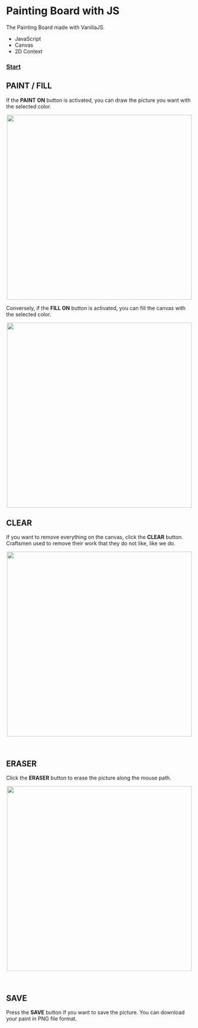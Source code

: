 # Painting Board with JS
The Painting Board made with VanillaJS.
- JavaScript
- Canvas
- 2D Context

### **[Start](https://hwahyeon.github.io/paintjs/)**


## PAINT / FILL
If the **PAINT ON** button is activated, you can draw the picture you want with the selected color.  
<p align="center"><img src="https://blog.kakaocdn.net/dn/SAGzj/btrD9GwVUw5/eAqvOlZ8DNefnLA8v96hk1/img.gif" width="500"></p>
  
Conversely, if the **FILL ON** button is activated, you can fill the canvas with the selected color.  
<p align="center"><img src="https://blog.kakaocdn.net/dn/b5EJty/btrEaOIeRtq/3ctcUBDluHQ7Mmux8LpiV1/img.gif" width="500"></p>

## CLEAR
If you want to remove everything on the canvas, click the **CLEAR** button. Craftsmen used to remove their work that they do not like, like we do.
<p align="center"><img src="https://blog.kakaocdn.net/dn/bcbI0P/btrEaNo2Gim/jNlgfamvsv8U6bDKGyZitK/img.gif" width="500"></p>
</br>

## ERASER
Click the **ERASER** button to erase the picture along the mouse path.
<p align="center"><img src="https://blog.kakaocdn.net/dn/vV7f9/btrEeJydgIL/VN4eaD4TlofQcnY5YbqldK/img.gif" width="500"></p>
</br>

## SAVE
Press the **SAVE** button if you want to save the picture. You can download your paint in PNG file format.
